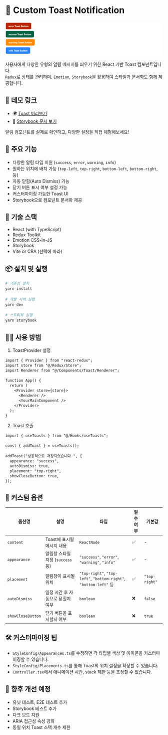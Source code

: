 # 🥪 Custom Toast Notification

![toast demo gif](./assets/toast-demo.gif)

사용자에게 다양한 유형의 알림 메시지를 띄우기 위한 React 기반 Toast 컴포넌트입니다.  
`Redux`로 상태를 관리하며, `Emotion`, `Storybook`을 활용하여 스타일과 문서화도 함께 제공합니다.

## 🔗 데모 링크

- 🌍 [Toast 미리보기](https://react-toast-notification-eight.vercel.app/)
- 📘 [Storybook 문서 보기](https://parkjooyoung0608.github.io/react-toast-notification/?path=/docs/toast--docs)

알림 컴포넌트를 실제로 확인하고, 다양한 설정을 직접 체험해보세요!

## 🚀 주요 기능

- 다양한 알림 타입 지원 (`success`, `error`, `warning`, `info`)
- 원하는 위치에 배치 가능 (`top-left`, `top-right`, `bottom-left`, `bottom-right`, 등)
- 자동 닫힘(Auto Dismiss) 기능
- 닫기 버튼 표시 여부 설정 가능
- 커스터마이징 가능한 Toast UI
- Storybook으로 컴포넌트 문서화 제공

## 🧱 기술 스택

- React (with TypeScript)
- Redux Toolkit
- Emotion CSS-in-JS
- Storybook
- Vite or CRA (선택에 따라)

## 📦 설치 및 실행

```bash
# 의존성 설치
yarn install

# 개발 서버 실행
yarn dev

# 스토리북 실행
yarn storybook
```

## 🧑‍💻 사용 방법

1. ToastProvider 설정

```tsx
import { Provider } from "react-redux";
import store from "@/Redux/Store";
import Renderer from "@/Components/Toast/Renderer";

function App() {
  return (
    <Provider store={store}>
      <Renderer />
      <YourMainComponent />
    </Provider>
  );
}
```

2. Toast 호출

```tsx
import { useToasts } from "@/Hooks/useToasts";

const { addToast } = useToasts();

addToast("성공적으로 저장되었습니다.", {
  appearance: "success",
  autoDismiss: true,
  placement: "top-right",
  showCloseButton: true,
});
```

## 📌 커스텀 옵션

| 옵션명            | 설명                              | 타입                                                              | 필수 여부 | 기본값        |
| ----------------- | --------------------------------- | ----------------------------------------------------------------- | --------- | ------------- |
| `content`         | Toast에 표시될 메시지 내용        | `ReactNode`                                                       | ✅        | -             |
| `appearance`      | 알림창 스타일 지정 (`success` 등) | `"success"`, `"error"`, `"warning"`, `"info"`                     | ✅        | -             |
| `placement`       | 알림창이 표시될 위치              | `"top-right"`, `"top-left"`, `"bottom-right"`, `"bottom-left"` 등 | ✅        | `"top-right"` |
| `autoDismiss`     | 일정 시간 후 자동으로 닫힐지 여부 | `boolean`                                                         | ❌        | `false`       |
| `showCloseButton` | 닫기 버튼을 표시할지 여부         | `boolean`                                                         | ❌        | `true`        |

## 🛠 커스터마이징 팁

- `StyleConfig/Appearances.ts`를 수정하면 각 타입별 색상 및 아이콘을 커스터마이징할 수 있습니다.
- `StyleConfig/Placements.ts`를 통해 Toast의 위치 설정을 확장할 수 있습니다.
- `Controller.tsx`에서 애니메이션 시간, stack 제한 등을 조정할 수 있습니다.

## 🚧 향후 개선 예정

- 유닛 테스트, E2E 테스트 추가
- Storybook 테스트 추가
- 다크 모드 지원
- ARIA 접근성 속성 강화
- 동일 위치 Toast 스택 개수 제한
